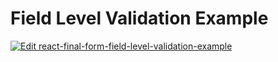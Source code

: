 # Field Level Validation Example

[![Edit react-final-form-field-level-validation-example](https://codesandbox.io/static/img/play-codesandbox.svg)](https://codesandbox.io/s/github/final-form/react-final-form/tree/main/examples/field-level-validation?fontsize=14)

